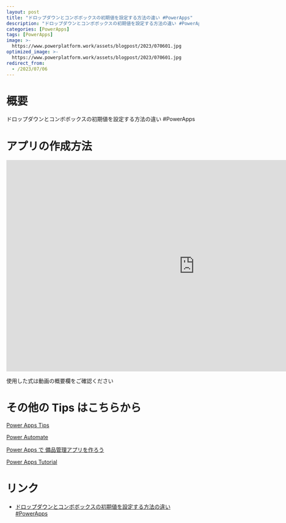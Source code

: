 ```yaml
---
layout: post
title: "ドロップダウンとコンボボックスの初期値を設定する方法の違い #PowerApps"
description: "ドロップダウンとコンボボックスの初期値を設定する方法の違い #PowerAppsを動画で分かりやすく解説"
categories: [PowerApps]
tags: [PowerApps]
image: >-
  https://www.powerplatform.work/assets/blogpost/2023/070601.jpg
optimized_image: >-
  https://www.powerplatform.work/assets/blogpost/2023/070601.jpg
redirect_from:
  - /2023/07/06
---
```



#  概要

ドロップダウンとコンボボックスの初期値を設定する方法の違い #PowerApps


# アプリの作成方法

<iframe width="983" height="553" src="https://www.youtube.com/embed/nifKzz0URCY" title="YouTube video player" frameborder="0" allow="accelerometer; autoplay; clipboard-write; encrypted-media; gyroscope; picture-in-picture" allowfullscreen></iframe>


使用した式は動画の概要欄をご確認ください


# その他の Tips はこちらから

[Power Apps Tips](https://www.youtube.com/watch?v=VrAQf3JQ7yM&list=PLVhFi1fb3DqakSLVMn22DDcySXh9jtzi- )


[Power Automate](https://www.youtube.com/watch?v=-YnJYT0ASEM&list=PLVhFi1fb3Dqbzic6GieqnLFgD3aTj-eHA)


[Power Apps で 備品管理アプリを作ろう](https://www.youtube.com/playlist?list=PLVhFi1fb3DqZM3HKb8Hea6XEL96990Fyn)


[Power Apps Tutorial](https://www.youtube.com/playlist?list=PLVhFi1fb3DqalxpL974VvAJvV4iWoSbe_)


# リンク


- [ドロップダウンとコンボボックスの初期値を設定する方法の違い #PowerApps](https://www.youtube.com/watch?v=nifKzz0URCY)

